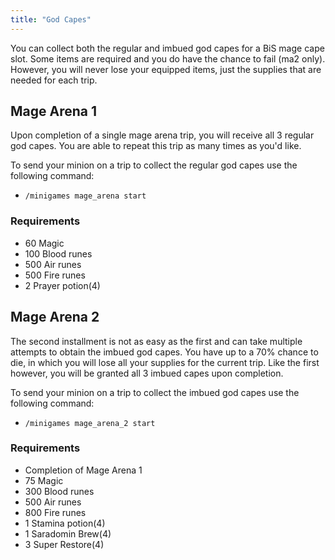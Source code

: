 ```yaml
---
title: "God Capes"
---
```


You can collect both the regular and imbued god capes for a BiS mage cape slot. Some items are required and you do have the chance to fail (ma2 only). However, you will never lose your equipped items, just the supplies that are needed for each trip.

## Mage Arena 1

Upon completion of a single mage arena trip, you will receive all 3 regular god capes. You are able to repeat this trip as many times as you'd like.

To send your minion on a trip to collect the regular god capes use the following command:

- `/minigames mage_arena start`

### Requirements

- 60 Magic
- 100 Blood runes
- 500 Air runes
- 500 Fire runes
- 2 Prayer potion(4)

## Mage Arena 2

The second installment is not as easy as the first and can take multiple attempts to obtain the imbued god capes. You have up to a 70% chance to die, in which you will lose all your supplies for the current trip. Like the first however, you will be granted all 3 imbued capes upon completion.

To send your minion on a trip to collect the imbued god capes use the following command:

- `/minigames mage_arena_2 start`

### Requirements

- Completion of Mage Arena 1
- 75 Magic
- 300 Blood runes
- 500 Air runes
- 800 Fire runes
- 1 Stamina potion(4)
- 1 Saradomin Brew(4)
- 3 Super Restore(4)
